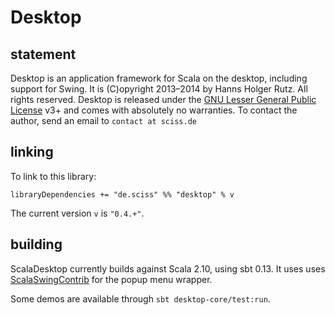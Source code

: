 # Desktop

## statement

Desktop is an application framework for Scala on the desktop, including support for Swing. It is (C)opyright 2013&ndash;2014 by Hanns Holger Rutz. All rights reserved. Desktop is released under the [GNU Lesser General Public License](https://raw.github.com/Sciss/Desktop/master/LICENSE) v3+ and comes with absolutely no warranties. To contact the author, send an email to `contact at sciss.de`

## linking

To link to this library:

    libraryDependencies += "de.sciss" %% "desktop" % v

The current version `v` is `"0.4.+"`.

## building

ScalaDesktop currently builds against Scala 2.10, using sbt 0.13. It uses uses [ScalaSwingContrib](https://github.com/benhutchison/ScalaSwingContrib) for the popup menu wrapper.

Some demos are available through `sbt desktop-core/test:run`.